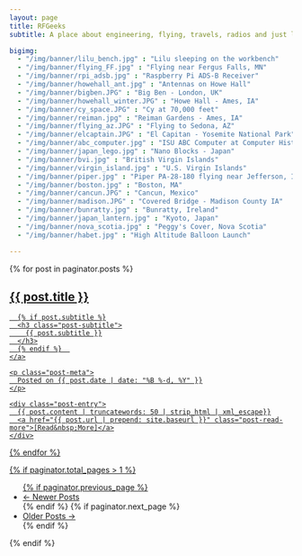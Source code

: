 ```yaml
---
layout: page
title: RFGeeks
subtitle: A place about engineering, flying, travels, radios and just life.

bigimg:
  - "/img/banner/lilu_bench.jpg" : "Lilu sleeping on the workbench"
  - "/img/banner/flying_FF.jpg" : "Flying near Fergus Falls, MN"
  - "/img/banner/rpi_adsb.jpg" : "Raspberry Pi ADS-B Receiver"
  - "/img/banner/howehall_ant.jpg" : "Antennas on Howe Hall"
  - "/img/banner/bigben.JPG" : "Big Ben - London, UK"
  - "/img/banner/howehall_winter.JPG" : "Howe Hall - Ames, IA"
  - "/img/banner/cy_space.JPG" : "Cy at 70,000 feet"
  - "/img/banner/reiman.jpg" : "Reiman Gardens - Ames, IA"
  - "/img/banner/flying_az.JPG" : "Flying to Sedona, AZ"
  - "/img/banner/elcaptain.JPG" : "El Capitan - Yosemite National Park"
  - "/img/banner/abc_computer.jpg" : "ISU ABC Computer at Computer History Museum"
  - "/img/banner/japan_lego.jpg" : "Nano Blocks - Japan"
  - "/img/banner/bvi.jpg" : "British Virgin Islands"
  - "/img/banner/virgin_island.jpg" : "U.S. Virgin Islands"
  - "/img/banner/piper.jpg" : "Piper PA-28-180 flying near Jefferson, IA"
  - "/img/banner/boston.jpg" : "Boston, MA"
  - "/img/banner/cancun.JPG" : "Cancun, Mexico"
  - "/img/banner/madison.JPG" : "Covered Bridge - Madison County IA"
  - "/img/banner/bunratty.jpg" : "Bunratty, Ireland"
  - "/img/banner/japan_lantern.jpg" : "Kyoto, Japan"
  - "/img/banner/nova_scotia.jpg" : "Peggy's Cover, Nova Scotia"
  - "/img/banner/habet.jpg" : "High Altitude Balloon Launch"

---
```


<div class="posts-list">
  {% for post in paginator.posts %}
  <article class="post-preview">
    <a href="{{ post.url | prepend: site.baseurl }}">
	  <h2 class="post-title">{{ post.title }}</h2>
	
	  {% if post.subtitle %}
	  <h3 class="post-subtitle">
	    {{ post.subtitle }}
	  </h3>
	  {% endif %}  
    </a>

    <p class="post-meta">
      Posted on {{ post.date | date: "%B %-d, %Y" }}
    </p>
  
    <div class="post-entry">
      {{ post.content | truncatewords: 50 | strip_html | xml_escape}}
	  <a href="{{ post.url | prepend: site.baseurl }}" class="post-read-more">[Read&nbsp;More]</a>
    </div>
  
   </article>
  {% endfor %}
</div>

{% if paginator.total_pages > 1 %}
<ul class="pager main-pager">
  {% if paginator.previous_page %}
  <li class="previous">
    <a href="{{ paginator.previous_page_path | prepend: site.baseurl | replace: '//', '/' }}">&larr; Newer Posts</a>
  </li>
  {% endif %}
  {% if paginator.next_page %}
  <li class="next">
    <a href="{{ paginator.next_page_path | prepend: site.baseurl | replace: '//', '/' }}">Older Posts &rarr;</a>
  </li>
  {% endif %}
</ul>
{% endif %}
